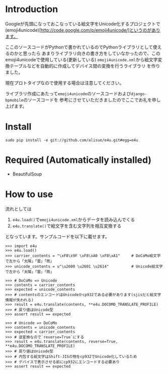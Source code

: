 Introduction
=================================================
Googleが先頭になっておこなっている絵文字をUnicode化するプロジェクトで
(emoji4unicode)[http://code.google.com/p/emoji4unicode/]というのがあります。

ここのソースコードがPythonで書かれているのでPythonライブラリとして使えるのかと思ったら
あまりライブラリ向きの書き方をしていなかったので、このemoji4unicodeで使用している(更新している)
`emoji4unicode.xml`から絵文字変換テーブルなどを自動的に作成してデバイス間の変換を行うライブラリ
を作りました。

現在プロトタイプなので使用する場合は注意してください。

ライブラリ作成にあたって`emoji4unicode`のソースコードおよび`django-bpmobile`のソースコードを
参考にさせていただきましたのでここでお礼を申し上げます。

Install
=================================================

	sudo pip install -e git://github.com/alisue/e4u.git#egg=e4u


Required (Automatically installed)
=================================================
+ BeautifulSoup


How to use
=================================================
流れとしては

1. `e4u.load()`で`emoji4unicode.xml`からデータを読み込んでくる
2. `e4u.translate()`で絵文字を含む文字列を相互変換する

となっています。サンプルコードを以下に載せます。

	>>> import e4u
	>>> e4u.load()
	>>> carrier_contents = "\xF8\x9F \xF8\xA0 \xF8\xA1"		# DoCoMo絵文字で左から「太陽」「雲」「雨」
	>>> unicode_contents = u"\u2600 \u2601 \u2614"			# Unicode絵文字で左から「太陽」「雲」「雨」
	
	>>> # DoCoMo => Unicode
	>>> contents = carrier_contents
	>>> expected = unicode_contents
	>>> # contentsのエンコードはUnicodeかcp932である必要があります(sjisだと絵文字情報が失われる)
	>>> result = e4u.translate(contents, **e4u.DOCOMO_TRANSLATE_PROFILE)
	>>> # 戻り値はUnicode型
	>>> assert result == expected 
	
	>>> # Unicode => DoCoMo
	>>> contents = unicode_contents
	>>> expected = carrier_contents
	>>> # 逆変換なので`reverse=True`にする
	>>> result = e4u.translate(contents, reverse=True, **e4u.DOCOMO_TRANSLATE_PROFILE)
	>>> # 戻り値はUnicode型
	>>> # 内包する絵文字はShift-JISの物をcp932でUnicode化しているため
	>>> # デバイスで表示させる前にcp932にエンコードする必要あり
	>>> assert result == expected